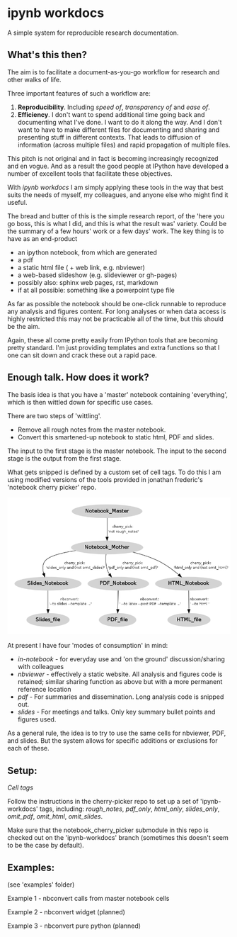 
# ipynb workdocs 

A simple system for reproducible research documentation.


## What's this then? 

The aim is to facilitate a document-as-you-go workflow for research and other
walks of life.

Three important features of such a workflow are:


1. **Reproducibility**. Including *speed of*, *transparency of* and *ease of*.
2. **Efficiency**. I don't want to spend additional time going back and
documenting what I've done. I want to do it along the way. And I don't want to
have to make different files for documenting and sharing and presenting stuff in
different contexts. That leads to diffusion of information (across multiple
files) and rapid propagation of multiple files.


This pitch is not original and in fact is becoming increasingly recognized and
en vogue. And as a result the good people at IPython have developed a number of
excellent tools that facilitate these objectives.


With *ipynb workdocs* I am simply applying these tools in the way that best
suits the needs of myself, my colleagues, and anyone else who might find it
useful.


The bread and butter of this is the simple research report, of the 'here you go
boss, this is what I did, and this is what the result was' variety. Could be the
summary of a few hours' work or a few days' work. The key thing is to have as an
end-product

- an ipython notebook, from which are generated
- a pdf
- a static html file ( + web link, e.g. nbviewer)
- a web-based slideshow (e.g. slideviewer or gh-pages)
- possibly also: sphinx web pages, rst, markdown
- if at all possible: something like a powerpoint type file

As far as possible the notebook should be one-click runnable to reproduce any
analysis and figures content. For long analyses or when data access is highly
restricted this may not be practicable all of the time, but this should be the
aim.

Again, these all come pretty easily from IPython tools that are becoming pretty
standard. I'm just providing templates and extra functions so that I one can sit
down and crack these out a rapid pace.


## Enough talk. How does it work?

The basis idea is that you have a 'master' notebook containing 'everything',
which is then wittled down for specific use cases.

There are two steps of 'wittling'.

- Remove all rough notes from the master notebook.
- Convert this smartened-up notebook to static html, PDF and slides.

The input to the first stage is the master notebook. The input to the second
stage is the output from the first stage.

What gets snipped is defined by a custom set of cell tags. To do this I am using
modified versions of the tools provided in jonathan frederic's 'notebook cherry
picker' repo.




![png](misc/readme_graph.png)



At present I have four 'modes of consumption' in mind:

- *in-notebook* - for everyday use and 'on the ground' discussion/sharing with
colleagues
- *nbviewer* - effectively a static website. All analysis and figures code is
retained; similar sharing function as above but with a more permanent reference
location
- *pdf* - For summaries and dissemination. Long analysis code is snipped out.
- *slides* - For meetings and talks. Only key summary bullet points and figures
used.

As a general rule, the idea is to try to use the same cells for nbviewer, PDF,
and slides. But the system allows for specific additions or exclusions for each
of these.


## Setup:

*Cell tags*

Follow the instructions in the cherry-picker repo to set up a set of 'ipynb-workdocs' tags, including: *rough_notes*, *pdf_only*, *html_only*, *slides_only*, *omit_pdf*, *omit_html*, *omit_slides*. 


Make sure that the notebook_cherry_picker submodule in this repo is checked out on the 'ipynb-workdocs' branch (sometimes this doesn't seem to be the case by default). 





## Examples:

(see 'examples' folder)

Example 1 - nbconvert calls from master notebook cells 

Example 2 - nbconvert widget (planned)

Example 3 - nbconvert pure python (planned)




